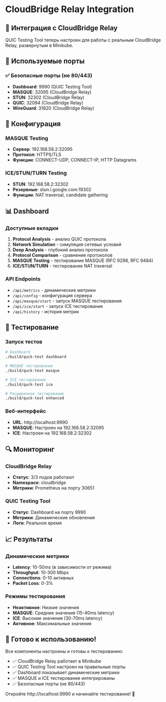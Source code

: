 # CloudBridge Relay Integration

## 🎯 Интеграция с CloudBridge Relay

QUIC Testing Tool теперь настроен для работы с реальным CloudBridge Relay, развернутым в Minikube.

## 🔌 Используемые порты

### ✅ Безопасные порты (не 80/443)
- **Dashboard**: 9990 (QUIC Testing Tool)
- **MASQUE**: 32095 (CloudBridge Relay)
- **STUN**: 32302 (CloudBridge Relay)
- **QUIC**: 32094 (CloudBridge Relay)
- **WireGuard**: 31820 (CloudBridge Relay)

## 🚀 Конфигурация

### MASQUE Testing
- **Сервер**: 192.168.58.2:32095
- **Протокол**: HTTPS/TLS
- **Функции**: CONNECT-UDP, CONNECT-IP, HTTP Datagrams

### ICE/STUN/TURN Testing
- **STUN**: 192.168.58.2:32302
- **Резервные**: stun.l.google.com:19302
- **Функции**: NAT traversal, candidate gathering

## 📊 Dashboard

### Доступные вкладки
1. **Protocol Analysis** - анализ QUIC протокола
2. **Network Simulation** - симуляция сетевых условий
3. **Deep Analysis** - глубокий анализ протокола
4. **Protocol Comparison** - сравнение протоколов
5. **MASQUE Testing** - тестирование MASQUE (RFC 9298, RFC 9484)
6. **ICE/STUN/TURN** - тестирование NAT traversal

### API Endpoints
- `/api/metrics` - динамические метрики
- `/api/config` - конфигурация сервера
- `/api/masque/start` - запуск MASQUE тестирования
- `/api/ice/start` - запуск ICE тестирования
- `/api/history` - история метрик

## 🧪 Тестирование

### Запуск тестов
```bash
# Dashboard
./build/quck-test dashboard

# MASQUE тестирование
./build/quck-test masque

# ICE тестирование
./build/quck-test ice

# Расширенное тестирование
./build/quck-test enhanced
```

### Веб-интерфейс
- **URL**: http://localhost:9990
- **MASQUE**: Настроен на 192.168.58.2:32095
- **ICE**: Настроен на 192.168.58.2:32302

## 🔍 Мониторинг

### CloudBridge Relay
- **Статус**: 3/3 подов работают
- **Namespace**: cloudbridge
- **Метрики**: Prometheus на порту 30651

### QUIC Testing Tool
- **Статус**: Dashboard на порту 9990
- **Метрики**: Динамические обновления
- **Логи**: Реальное время

## 📈 Результаты

### Динамические метрики
- **Latency**: 10-50ms (в зависимости от режима)
- **Throughput**: 10-300 Mbps
- **Connections**: 0-10 активных
- **Packet Loss**: 0-3%

### Режимы тестирования
- **Неактивное**: Низкие значения
- **MASQUE**: Средние значения (15-40ms latency)
- **ICE**: Высокие значения (30-70ms latency)
- **Активное**: Максимальные значения

## 🎉 Готово к использованию!

Все компоненты настроены и готовы к тестированию:
- ✅ CloudBridge Relay работает в Minikube
- ✅ QUIC Testing Tool настроен на правильные порты
- ✅ Dashboard показывает динамические метрики
- ✅ MASQUE и ICE тестирование интегрированы
- ✅ Безопасные порты (не 80/443)

Откройте http://localhost:9990 и начинайте тестирование! 🚀

